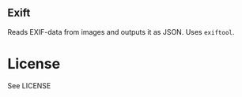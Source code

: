 Exift
-----

Reads EXIF-data from images and outputs it as JSON. Uses `exiftool`.

# License

See LICENSE

